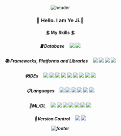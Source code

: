 <div align="center">

![header](https://capsule-render.vercel.app/api?type=waving)
<h3>👋 Hello. I am Ye Ji.👋
<h4>🏄 My Skills 🏄
<h5>🛢️ Database &ensp;&nbsp;
<img src="https://img.shields.io/badge/MySQL-4479A1?style=plastic&logo=MySQL&logoColor=F57F17"/>
<img src="https://img.shields.io/badge/SQLite-003B57?style=plastic&logo=sqlite&logoColor=white"/>
<h5>📚 Frameworks, Platforms and Libraries &ensp;&nbsp;
<img src="https://img.shields.io/badge/Anaconda-44A833?style=plastic&logo=Anaconda&logoColor=white"/>
<img src="https://img.shields.io/badge/Arduino-00878F?style=plastic&logo=arduino&logoColor=white"/>
<img src="https://img.shields.io/badge/Django-092E20?style=plastic&logo=Django&logoColor=white"/>
<img src="https://img.shields.io/badge/OpenCV-5C3EE8?style=plastic&logo=OpenCV&logoColor=White"/>
<h5>🛠️IDEs &ensp;&nbsp;
<img src="https://img.shields.io/badge/Android Studio-333333?style=plastic&logo=androidstudio&logoColor=White"/>
<img src="https://img.shields.io/badge/Atom-50b948?style=plastic&logo=Atom&logoColor=White"/>
<img src="https://img.shields.io/badge/Eclipse IDE-2C2255?style=plastic&logo=Eclipse IDE&logoColor=White"/>
<img src="https://img.shields.io/badge/Google Colab-F9AB00?style=plastic&logo=Google Colab&logoColor=white"/>
<img src="https://img.shields.io/badge/Jupyter-F37626?style=plastic&logo=Jupyter&logoColor=white"/>
<img src="https://img.shields.io/badge/PyCharm-000000?style=plastic&logo=PyCharm&logoColor=black&color=black&labelColor=green"/>
<img src="https://img.shields.io/badge/Replit-667881?style=plastic&logo=Replit&logoColor=White"/>
<img src="https://img.shields.io/badge/Visual Studio-5C2D91?style=plastic&logo=Visual Studio&logoColor=White"/>
<img src="https://img.shields.io/badge/Visual Studio Code-007ACC?style=plastic&logo=Visual Studio Code&logoColor=White"/>
<h5>📋Languages &ensp;&nbsp;
<img src="https://img.shields.io/badge/C-%2300599C.svg?style=plastic&logo=C&logoColor=A8B9CC"/>
<img src="https://img.shields.io/badge/CSS-FFFFFF?style=plastic&logo=CSS3&logoColor=1572B6"/>
<img src="https://img.shields.io/badge/C++-%2300599C.svg?style=plastic&logo=c%2B%2B&logoColor=A8B9CC"/>
<img src="https://img.shields.io/badge/HTML-FFFFFF?style=plastic&logo=html5&logoColor=E34F26"/>
<img src="https://img.shields.io/badge/Java-007396?style=plastic&logo=Java&logoColor=White"/>
<img src="https://img.shields.io/badge/Python-3776AB?style=plastic&logo=python&logoColor=ffdd54"/>
<h5>🤖ML/DL &ensp;&nbsp;
<img src="https://img.shields.io/badge/Keras-D00000?style=plastic&logo=Keras&logoColor=White"/>
<img src="https://img.shields.io/badge/NumPy-013243?style=plastic&logo=NumPy&logoColor=White"/>
<img src="https://img.shields.io/badge/pandas-150458?style=plastic&logo=pandas&logoColor=White"/>
<img src="https://img.shields.io/badge/scikit-learn-F7931E?style=plastic&logo=scikit-learn&logoColor=White"/>
<img src="https://img.shields.io/badge/SciPy-8CAAE6?style=plastic&logo=SciPy&logoColor=white"/>
<img src="https://img.shields.io/badge/Selenium-43B02A?style=plastic&logo=Selenium&logoColor=white"/>
<img src="https://img.shields.io/badge/TensorFlow-FF6F00?style=plastic&logo=TensorFlow&logoColor=white"/>
<h5>🔄Version Control &ensp;&nbsp;
<img src="https://img.shields.io/badge/Git-F05032?style=plastic&logo=Git&logoColor=white"/>
<img src="https://img.shields.io/badge/GitHub-181717?style=plastic&logo=GitHub&logoColor=White"/>

![footer](https://capsule-render.vercel.app/api?type=waving&section=footer)
